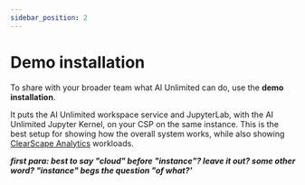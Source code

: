 ```yaml
---
sidebar_position: 2
---
```


# Demo installation

To share with your broader team what AI Unlimited can do, use the **demo installation**.

It puts the AI Unlimited workspace service and JupyterLab, with the AI Unlimited Jupyter Kernel, on your CSP on the same instance. This is the best setup for showing how the overall system works, while also showing [ClearScape Analytics](https://www.teradata.com/platform/clearscape-analytics?) workloads.

***first para: best to say "cloud" before "instance"? leave it out? some other word? "instance" begs the question "of what?'***